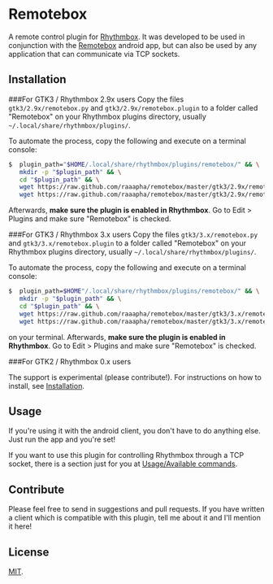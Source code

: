 Remotebox
=========

A remote control plugin for [Rhythmbox](http://projects.gnome.org/rhythmbox/). It was developed to be used in conjunction with the [Remotebox](https://play.google.com/store/apps/details?id=net.raphaelbaron.Remotebox) android app, but can also be used by any application that can communicate via TCP sockets.

Installation
------------
###For GTK3 / Rhythmbox 2.9x users
Copy the files `gtk3/2.9x/remotebox.py` and `gtk3/2.9x/remotebox.plugin` to a folder called "Remotebox" on your Rhythmbox plugins directory, usually `~/.local/share/rhythmbox/plugins/`.

To automate the process, copy the following and execute on a terminal console:

```bash
$  plugin_path="$HOME/.local/share/rhythmbox/plugins/remotebox/" && \
   mkdir -p "$plugin_path" && \
   cd "$plugin_path" && \
   wget https://raw.github.com/raaapha/remotebox/master/gtk3/2.9x/remotebox.plugin && \
   wget https://raw.github.com/raaapha/remotebox/master/gtk3/2.9x/remotebox.py
```

Afterwards, __make sure the plugin is enabled in Rhythmbox__. Go to Edit > Plugins and make sure "Remotebox" is checked.

###For GTK3 / Rhythmbox 3.x users
Copy the files `gtk3/3.x/remotebox.py` and `gtk3/3.x/remotebox.plugin` to a folder called "Remotebox" on your Rhythmbox plugins directory, usually `~/.local/share/rhythmbox/plugins/`.

To automate the process, copy the following and execute on a terminal console:

```bash
$  plugin_path=$HOME"/.local/share/rhythmbox/plugins/remotebox/" && \
   mkdir -p "$plugin_path" && \
   cd "$plugin_path" && \
   wget https://raw.github.com/raaapha/remotebox/master/gtk3/3.x/remotebox.plugin && \
   wget https://raw.github.com/raaapha/remotebox/master/gtk3/3.x/remotebox.py
```

on your terminal. Afterwards, __make sure the plugin is enabled in Rhythmbox__. Go to Edit > Plugins and make sure "Remotebox" is checked.

###For GTK2 / Rhythmbox 0.x users

The support is experimental (please contribute!). For instructions on how to install, see [Installation](https://github.com/raaapha/remotebox/wiki/Installation).

Usage
-----

If you're using it with the android client, you don't have to do anything else. Just run the app and you're set!

If you want to use this plugin for controlling Rhythmbox through a TCP socket, there is a section just for you at [Usage/Available commands](https://github.com/raaapha/remotebox/wiki/Usage---Commands).

Contribute
----------

Please feel free to send in suggestions and pull requests. If you have written a client which is compatible with this plugin, tell me about it and I'll mention it here!

License
-------

[MIT](http://opensource.org/licenses/MIT).
